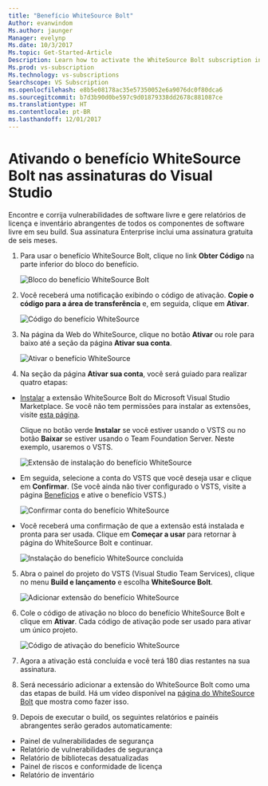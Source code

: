 ```yaml
---
title: "Benefício WhiteSource Bolt"
Author: evanwindom
Ms.author: jaunger
Manager: evelynp
Ms.date: 10/3/2017
Ms.topic: Get-Started-Article
Description: Learn how to activate the WhiteSource Bolt subscription included with your Visual Studio subscription.
Ms.prod: vs-subscription
Ms.technology: vs-subscriptions
Searchscope: VS Subscription
ms.openlocfilehash: e8b5e08178ac35e57350052e6a9076dc0f80dca6
ms.sourcegitcommit: b7d3b90d0be597c9d01879338dd2678c881087ce
ms.translationtype: HT
ms.contentlocale: pt-BR
ms.lasthandoff: 12/01/2017
---
```

#  <a name="activating-the-whitesource-bolt-benefit-in-visual-studio-subscriptions"></a>Ativando o benefício WhiteSource Bolt nas assinaturas do Visual Studio

Encontre e corrija vulnerabilidades de software livre e gere relatórios de licença e inventário abrangentes de todos os componentes de software livre em seu build.  Sua assinatura Enterprise inclui uma assinatura gratuita de seis meses. 

1.  Para usar o benefício WhiteSource Bolt, clique no link **Obter Código** na parte inferior do bloco do benefício.    

    ![Bloco do benefício WhiteSource Bolt](_img\vs-whitesource\vs-whitesource-tile.png)

2.  Você receberá uma notificação exibindo o código de ativação.  **Copie o código para a área de transferência** e, em seguida, clique em **Ativar**. 

    ![Código do benefício WhiteSource ](_img\vs-whitesource\vs-whitesource-code.png)

3.  Na página da Web do WhiteSource, clique no botão **Ativar** ou role para baixo até a seção da página **Ativar sua conta**.  

    ![Ativar o benefício WhiteSource](_img\vs-whitesource\vs-whitesource-activate-page-cropped.png)

4.  Na seção da página **Ativar sua conta**, você será guiado para realizar quatro etapas:
- [Instalar](https://marketplace.visualstudio.com/items?itemName=whitesource.ws-bolt) a extensão WhiteSource Bolt do Microsoft Visual Studio Marketplace. Se você não tem permissões para instalar as extensões, visite [esta página](https://www.visualstudio.com/en-us/docs/marketplace/get-vsts-extensions#request).

    Clique no botão verde **Instalar** se você estiver usando o VSTS ou no botão **Baixar** se estiver usando o Team Foundation Server.  Neste exemplo, usaremos o VSTS. 

    ![Extensão de instalação do benefício WhiteSource](_img\vs-whitesource\vs-whitesource-download-install.png)

- Em seguida, selecione a conta do VSTS que você deseja usar e clique em **Confirmar**.  (Se você ainda não tiver configurado o VSTS, visite a página [Benefícios](https://my.visualstudio.com/benefits) e ative o benefício VSTS.)

    ![Confirmar conta do benefício WhiteSource](_img\vs-whitesource\vs-whitesource-confirm-account.png)

- Você receberá uma confirmação de que a extensão está instalada e pronta para ser usada.  Clique em **Começar a usar** para retornar à página do WhiteSource Bolt e continuar.  

    ![Instalação do benefício WhiteSource concluída](_img\vs-whitesource\vs-whitesource-install-complete.png)

5.  Abra o painel do projeto do VSTS (Visual Studio Team Services), clique no menu **Build e lançamento** e escolha **WhiteSource Bolt**.

    ![Adicionar extensão do benefício WhiteSource](_img\vs-whitesource\vs-whitesource-installed-cropped.png)

6. Cole o código de ativação no bloco do benefício WhiteSource Bolt e clique em **Ativar**. Cada código de ativação pode ser usado para ativar um único projeto. 

    ![Código de ativação do benefício WhiteSource](_img\vs-whitesource\vs-whitesource-activate-code-cropped.png)

7.  Agora a ativação está concluída e você terá 180 dias restantes na sua assinatura. 
8.  Será necessário adicionar a extensão do WhiteSource Bolt como uma das etapas de build.  Há um vídeo disponível na [página do WhiteSource Bolt](https://www.whitesourcesoftware.com/whitesource_bolt_visualstudio_2017/#activate) que mostra como fazer isso.  
9. Depois de executar o build, os seguintes relatórios e painéis abrangentes serão gerados automaticamente:
- Painel de vulnerabilidades de segurança
- Relatório de vulnerabilidades de segurança
- Relatório de bibliotecas desatualizadas
- Painel de riscos e conformidade de licença
- Relatório de inventário
